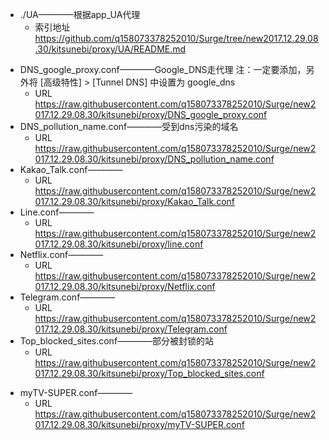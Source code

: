 * ./UA————根据app_UA代理 
	* 索引地址 https://github.com/q158073378252010/Surge/tree/new2017.12.29.08.30/kitsunebi/proxy/UA/README.md
<!--
* Client.conf————
	* URL https://raw.githubusercontent.com/q158073378252010/Surge/new2017.12.29.08.30/kitsunebi/proxy/Client.conf
-->
* DNS_google_proxy.conf————Google_DNS走代理  注：一定要添加，另外将 [高级特性] > [Tunnel DNS] 中设置为 google_dns
	* URL https://raw.githubusercontent.com/q158073378252010/Surge/new2017.12.29.08.30/kitsunebi/proxy/DNS_google_proxy.conf
* DNS_pollution_name.conf————受到dns污染的域名
	* URL https://raw.githubusercontent.com/q158073378252010/Surge/new2017.12.29.08.30/kitsunebi/proxy/DNS_pollution_name.conf
* Kakao_Talk.conf————
	* URL https://raw.githubusercontent.com/q158073378252010/Surge/new2017.12.29.08.30/kitsunebi/proxy/Kakao_Talk.conf
* Line.conf————
	* URL https://raw.githubusercontent.com/q158073378252010/Surge/new2017.12.29.08.30/kitsunebi/proxy/line.conf
* Netflix.conf————
	* URL https://raw.githubusercontent.com/q158073378252010/Surge/new2017.12.29.08.30/kitsunebi/proxy/Netflix.conf
* Telegram.conf————
	* URL https://raw.githubusercontent.com/q158073378252010/Surge/new2017.12.29.08.30/kitsunebi/proxy/Telegram.conf
* Top_blocked_sites.conf————部分被封锁的站
	* URL https://raw.githubusercontent.com/q158073378252010/Surge/new2017.12.29.08.30/kitsunebi/proxy/Top_blocked_sites.conf
<!--
* UA.conf————根据UA代理 注：什么是UA? 请自行google
	* URL https://raw.githubusercontent.com/q158073378252010/Surge/new2017.12.29.08.30/kitsunebi/proxy/UA.conf
-->
* myTV-SUPER.conf————
	* URL https://raw.githubusercontent.com/q158073378252010/Surge/new2017.12.29.08.30/kitsunebi/proxy/myTV-SUPER.conf

